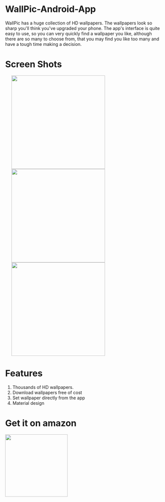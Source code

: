 # WallPic-Android-App
WallPic has a huge collection of HD wallpapers. The wallpapers look so sharp you'll think you've upgraded your phone. The app's interface is quite easy to use, so you can very quickly find a wallpaper you like, although there are so many to choose from, that you may find you like too many and have a tough time making a decision. 

# Screen Shots

<img width='300' hspace='20' src='https://github.com/vicky7230/WallPic-Android-App/blob/master/graphics/1_framed.png' />
<img width='300' hspace='20' src='https://github.com/vicky7230/WallPic-Android-App/blob/master/graphics/2_framed.png' />
<img width='300' hspace='20' src='https://github.com/vicky7230/WallPic-Android-App/blob/master/graphics/3_framed.png' />

# Features

1. Thousands of HD wallpapers.
2. Download wallpapers free of cost 
3. Set wallpaper directly from the app 
4. Material design

# Get it on amazon

[<img src="http://www.gloryrain.com/Pictures/amazon.png" width="200">](https://www.amazon.com/vicky7230-WallPic/dp/B01DO3RZ16/ref=sr_1_1?s=mobileapps&ie=UTF8&qid=1463293450&sr=1-1&keywords=WallPic)
